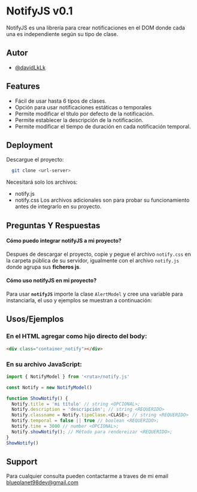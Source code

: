 
# NotifyJS v0.1

NotifyJS es una librería para crear notificaciones en el DOM donde cada una es independiente según su tipo de clase.




## Autor

- [@davidLkLk](https://github.com/daveLkLk)


## Features

- Fácil de usar hasta 6 tipos de clases.
- Opción para usar notificaciones estáticas o temporales
- Permite modificar el título por defecto de la notificación.
- Permite establecer la descripción de la notificación.
- Permite modificar el tiempo de duración en cada notificación temporal.
## Deployment

Descargue el proyecto:

```bash
  git clone <url-server>
```

Necesitará solo los archivos:
- notify.js
- notify.css
Los archivos adicionales son para probar su funcionamiento antes de integrarlo en su proyecto.


## Preguntas Y Respuestas

#### Cómo puedo integrar notifyJS a mi proyecto? 

Despues de descargar el proyecto, copie y pegue el archivo `notify.css` en la carpeta pública de su servidor, igualmente con el archivo `notify.js` donde agrupa sus **ficheros js**.

#### Cómo uso notifyJS en mi proyecto?

Para usar **`notifyJS`** importe la clase `AlertModel` y cree una variable para instanciarla, el uso y ejemplos se muestran a continuación:


## Usos/Ejemplos

### En el HTML agregar como hijo directo del body:
```HTML
<div class="container_notify"></div>
```

### En su archivo JavaScript:
```javascript
import { NotifyModel } from '<ruta>/notify.js'

const Notify = new NotifyModel()

function ShowNotify() {
  Notify.title = 'mi título' // string <OPCIONAL>;
  Notify.description = 'descripción'; // string <REQUERIDO>
  Notify.classname = Notify.tipoClase.<CLASE>; // string <REQUERIDO>
  Notify.temporal = false || true // boolean <REQUERIDO>;
  Notify.time = 3000 // number <OPCIONAL>;
  Notify.showNotify(); // Método para rendereizar <REQUERIDO>;
}
ShowNotify()
```


## Support

Para cualquier consulta pueden contactarme a traves de mi email blueplanet98dev@gmail.com


